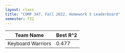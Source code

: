 ```yaml
---
layout: class
title: "COMP 347, Fall 2022, Homework 3 Leaderboard"
semester: f22
---
```


| Team Name         | Best R^2 |
|-------------------|----------|
| Keyboard Warriors | 0.477    |

